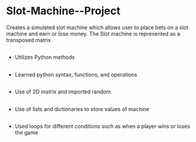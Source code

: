 # Slot-Machine--Project
Creates a simulated slot machine which allows user to place bets on a slot machine and earn or lose money.
The Slot machine is represented as a transposed matrix

##
* Utilizes Python methods 
##
* Learned python syntax, functions, and operations
##
* Use of 2D matrix and imported random 
##
* Use of lists and dictionaries to store values of machine 
##
* Used loops for different conditions such as when a player wins or loses the game
